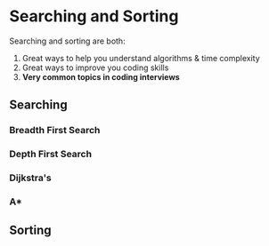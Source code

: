 # Searching and Sorting
Searching and sorting are both:
1. Great ways to help you understand algorithms & time complexity
2. Great ways to improve you coding skills
3. **Very common topics in coding interviews**
## Searching
### Breadth First Search
### Depth First Search
### Dijkstra's 
### A*



## Sorting